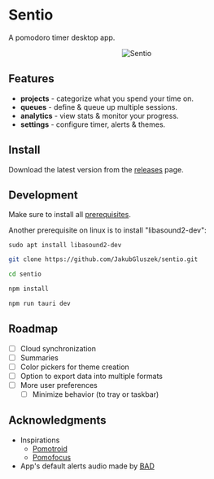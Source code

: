 # Sentio

A pomodoro timer desktop app.

<div align="center">
  <img alt="Sentio" src="https://github.com/JakubGluszek/sentio/blob/master/.github/images/sentio-preview.png" />
</div>

## Features

- **projects** - categorize what you spend your time on.
- **queues** - define & queue up multiple sessions.
- **analytics** - view stats & monitor your progress.
- **settings** - configure timer, alerts & themes.

## Install

Download the latest version from the [releases](https://github.com/JakubGluszek/sentio/releases) page.

## Development

Make sure to install all [prerequisites](https://tauri.app/v1/guides/getting-started/prerequisites).

Another prerequisite on linux is to install "libasound2-dev":

`sudo apt install libasound2-dev`

```bash
git clone https://github.com/JakubGluszek/sentio.git

cd sentio

npm install

npm run tauri dev
```

## Roadmap

- [ ] Cloud synchronization
- [ ] Summaries
- [ ] Color pickers for theme creation
- [ ] Option to export data into multiple formats
- [ ] More user preferences
  - [ ] Minimize behavior (to tray or taskbar)

## Acknowledgments

- Inspirations
  - [Pomotroid](https://github.com/Splode/pomotroid)
  - [Pomofocus](https://pomofocus.io/)
- App's default alerts audio made by [BAD](https://www.youtube.com/channel/UCCqowyNy72D-TVhYJzNHhpw)
